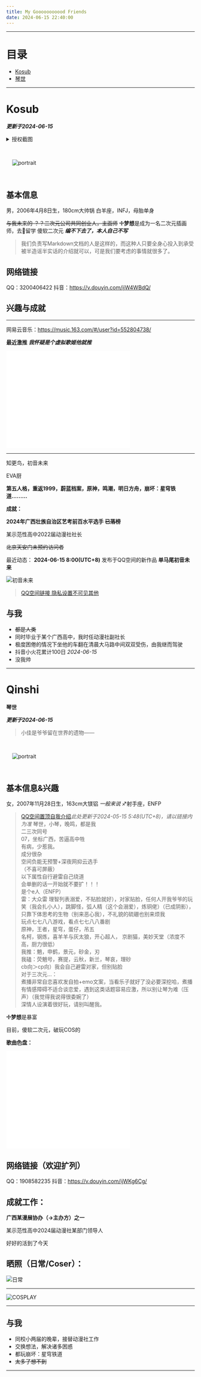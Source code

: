 ```yaml
---
title: My Gooooooooood Friends
date: 2024-06-15 22:40:00
---
```

***
# 目录


- [Kosub](#Kosub) 
- [琴世](#Qinshi) 

 


***

# Kosub
***更新于2024-06-15***

<details>
<summary>授权截图</summary>
<p> 
<img src="Approve-Kosub.jpg"/> 
</p>
</details>

<div class="text-center">

  <div class="site-author-avatar">

    <img src="https://q.qlogo.cn/headimg_dl?dst_uin=3200406422&spec=640&img_type=jpg" alt="portrait" title="ID : Kosub">

  </div>

</div>

## 基本信息

男，2006年4月8日生，180cm大帅锅
白羊座，INFJ，母胎单身

~~与我未来的 ？？二次元公司共同创业人，主画师~~
**☩梦想**是成为一名二次元插画师，去🗾留学
傻软二次元
***编不下去了，本人自己不写***

>我们负责写Markdown文档的人是这样的，而这种人只要全身心投入到承受被半造谣半实话的介绍就可以，可是我们要考虑的事情就很多了。

## 网络链接

QQ：3200406422
抖音：<https://v.douyin.com/ijW4WBdQ/>


##  兴趣与成就

***
网易云音乐：<https://music.163.com/#/user?id=552804738/>

**最近激推**
***我怀疑是个虚拟歌姬他就推***

<iframe frameborder="no" border="0" marginwidth="0" marginheight="0" width=330 height=86 src="//music.163.com/outchain/player?type=2&id=2155423467&auto=0&height=66"></iframe>

<iframe frameborder="no" border="0" marginwidth="0" marginheight="0" width=330 height=86 src="//music.163.com/outchain/player?type=2&id=2155423468&auto=0&height=66"></iframe>

<iframe frameborder="no" border="0" marginwidth="0" marginheight="0" width=330 height=86 src="//music.163.com/outchain/player?type=2&id=2155422573&auto=0&height=66"></iframe>

***
 知更鸟，初音未来

EVA厨

**第五人格，重返1999，蔚蓝档案，原神，鸣潮，明日方舟，崩坏：星穹铁道.........**




**成就：**

**2024年广西壮族自治区艺考前百水平选手  ~~已落榜~~**

某示范性高中2022届动漫社社长

~~北京天安门未预约访问者~~


最近动态：
**2024-06-15 8:00(UTC+8)** 发布于QQ空间的新作品 **单马尾初音未来** 

![初音未来](Kosub-初音未来.jpeg)


>[QQ空间链接  隐私设置不可见其他](https://user.qzone.qq.com/3200406422)

## 与我

- ~~都是人类~~
- 同时毕业于某个广西高中，我时任动漫社副社长
- 极度困倦的情况下坐他的车翻在清晨大马路中间双双受伤，由我继而驾驶
- 抖音小火花累计100日 *2024-06-15*
- 没我帅
***

# Qinshi    
**琴世**

***更新于2024-06-15***


>小佳是爷爷留在世界的遗物——

<div class="text-center">

  <div class="site-author-avatar">

    <img src="https://q.qlogo.cn/headimg_dl?dst_uin=1908582235&spec=640&img_type=jpg" alt="portrait" title="ID : Qinshi">

  </div>

</div>

## 基本信息&兴趣

女，2007年11月28日生，163cm大镁铝   *一般来说*
♐射手座，ENFP


>[QQ空间置顶自我介绍](https://h5.qzone.qq.com/ugc/share/?sharetag=65B5DDFF924F485E3A4AE7AB70B9D9F7&subtype=&ciphertext=&sid=&blog_photo=&g=84&res_uin=1908582235&cellid=5ba7c271362a6d625a5c0900&subid=&bp1=&bp2=&bp7=&appid=311#wechat_qqauth&wechat_redirect)*此处更新于2024-05-15 5:48(UTC+8)，请以链接内为准*
琴世，小琴，晚鸣，都是我  
二三次同号  
07，坐标广西，苦逼高中牲  
有病，少惹我。  
成分很杂  
空间负能无预警+深夜网抑云选手  
（不喜可屏蔽）  
以下属性自行避雷自己绕道  
会单删的话一开始就不要扩！！！  
是个e人（ENFP）  
雷：大众雷 理智列表溺爱，不贴脸就好），对家贴脸，任何人开我爷爷的玩笑（我会扎小人），跳脚怪，弧人精（这个会溺爱），炼铜佬）（已成阴影），只靠下体思考的生物（别来恶心我），不礼貌的硫硼也别来烦我  
玩点七七八八游戏，看点七七八八番剧  
原神，王者，星穹，蛋仔，吊五  
名柯，钢炼，喜羊羊与灰太狼，开心超人， 京剧猫，美妙天堂（浓度不高，厨力很低）  
我推：魈，申鹤，景元，砂金，刃  
我磕：荧魈号，赛提，云秋，新兰，琴哀，理砂  
cb向＞cp向）我会自己避雷对家，但别贴脸  
对于三次元…：  
煮播非常自恋喜欢发自拍+emo文案，当看乐子就好了没必要深挖哈，煮播有情感障碍不适合谈恋爱，遇到这类话题容易应激，所以别让琴为难（压声）（我觉得我说得很委婉了）  
深情人设演着很好玩，请别叫醒我。

**☩梦想**是暴富

目前，傻软二次元，破玩COS的


**歌曲色盘：**
<iframe frameborder="no" border="0" marginwidth="0" marginheight="0" width=330 height=86 src="//music.163.com/outchain/player?type=2&id=488249475&auto=0&height=66"></iframe>
<iframe frameborder="no" border="0" marginwidth="0" marginheight="0" width=330 height=86 src="//music.163.com/outchain/player?type=2&id=2124385868&auto=0&height=66"></iframe>
<iframe frameborder="no" border="0" marginwidth="0" marginheight="0" width=330 height=86 src="//music.163.com/outchain/player?type=2&id=2129666437&auto=0&height=66"></iframe>

##  网络链接（欢迎扩列）

QQ：1908582235
抖音：<https://v.douyin.com/ijWKg6Cg/>



## 成就工作：

**广西某漫展协办（→主办方）之一**

某示范性高中2024届动漫社某部门领导人

好好的活到了今天


## 晒照（日常/Coser）：


![日常](Qinshi-LIVE.jpg)

***
![COSPLAY](Qinshi-COSPLAY.jpg)

***
## 与我

- 同校小两届的晚辈，接替动漫社工作
- 交换想法，解决诸多困惑
- 都玩崩坏：星穹铁道
- ~~太多了想不到~~

***


